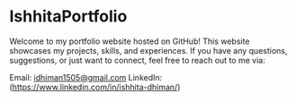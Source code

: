 
# IshhitaPortfolio
Welcome to my portfolio website hosted on GitHub! This website showcases my projects, skills, and experiences. 
If you have any questions, suggestions, or just want to connect, feel free to reach out to me via:

Email: idhiman1505@gmail.com 
LinkedIn: (https://www.linkedin.com/in/ishhita-dhiman/)

